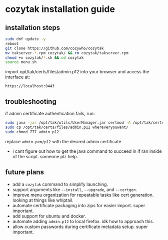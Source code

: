 # cozytak installation guide

## installation steps

```bash
sudo dnf update -y
reboot
git clone https://github.com/cozywho/cozytak
mv takserver-*.rpm cozytak/ && rm cozytak/takserver.rpm
chmod +x cozytak/*.sh && cd cozytak
source menu.sh
```

import opt/tak/certs/files/admin.p12 into your browser and access the interface at:
```
https://localhost:8443
```

## troubleshooting
if admin certificate authentication fails, run:
```bash
sudo java -jar /opt/tak/utils/UserManager.jar certmod -A /opt/tak/certs/files/admin.pem
sudo cp /opt/tak/certs/files/admin.p12 whereveryouwant/
sudo chmod 777 admin.p12
```
replace `admin.pem/p12` with the desired admin certificate.
- i cant figure out how to get the java command to succeed in if ran inside of the script. someone plz help.

## future plans
- add a `cozytak` command to simplify launching.
- support arguments like `--install`, `--upgrade`, and `--certgen`.
- improve menu organization for repeatable tasks like cert generation. looking at things like whiptail.
- automate certificate packaging into zips for easier import. super important.
- add support for ubuntu and docker.
- automate adding `admin.p12` to local firefox. idk how to approach this.
- allow custom passwords during certificate metadata setup. super important.
